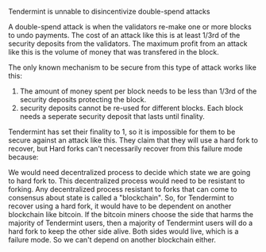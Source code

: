 Tendermint is unnable to disincentivize double-spend attacks

A double-spend attack is when the validators re-make one or more blocks to undo payments. The cost of an attack like this is at least 1/3rd of the security deposits from the validators. The maximum profit from an attack like this is the volume of money that was transfered in the block.

The only known mechanism to be secure from this type of attack works like this:
1) The amount of money spent per block needs to be less than 1/3rd of the security deposits protecting the block.
2) security deposits cannot be re-used for different blocks. Each block needs a seperate security deposit that lasts until finality.

Tendermint has set their finality to 1, so it is impossible for them to be secure against an attack like this. They claim that they will use a hard fork to recover, but Hard forks can't necessarily recover from this failure mode because:

We would need decentralized process to decide which state we are going to hard fork to. This decentralized process would need to be resistant to forking.
Any decentralized process resistant to forks that can come to consensus about state is called a "blockchain".
So, for Tendermint to recover using a hard fork, it would have to be dependent on another blockchain like bitcoin.
If the bitcoin miners choose the side that harms the majority of Tendermint users, then a majority of Tendermint users will do a hard fork to keep the other side alive. Both sides would live, which is a failure mode. So we can't depend on another blockchain either.
